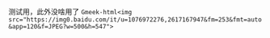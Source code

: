 测试用，此外没啥用了
`Gmeek-html<img src="https://img0.baidu.com/it/u=1076972276,2617167947&fm=253&fmt=auto&app=120&f=JPEG?w=500&h=547">`
